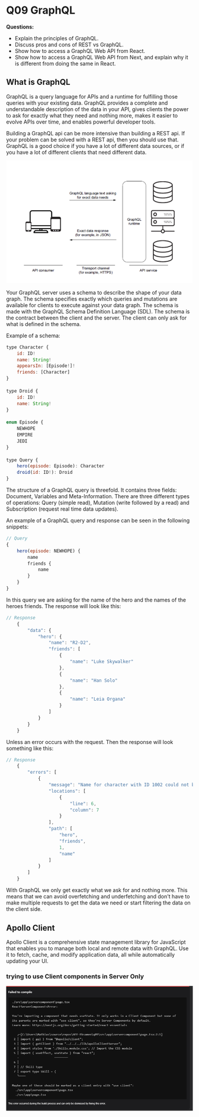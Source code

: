 # Q09 GraphQL
<!-- References to code will be made in markdown by using: See more in line XX in [name of snippet]("PATH_TO_FILE") -->

**Questions:**

- Explain the principles of GraphQL.
- Discuss pros and cons of REST vs GraphQL.
- Show how to access a GraphQL Web API from React.
- Show how to access a GraphQL Web API from Next, and explain why it is different from doing the same in React.

## What is GraphQL

GraphQL is a query language for APIs and a runtime for fulfilling those queries with your existing data. GraphQL provides a complete and understandable description of the data in your API, gives clients the power to ask for exactly what they need and nothing more, makes it easier to evolve APIs over time, and enables powerful developer tools.

Building a GraphQL api can be more intensive than building a REST api. If your problem can be solved with a REST api, then you should use that. GraphQL is a good choice if you have a lot of different data sources, or if you have a lot of different clients that need different data.

![GraphQL api](./images/GraphQL.png)

Your GraphQL server uses a schema to describe the shape of your data graph. The schema specifies exactly which queries and mutations are
available for clients to execute against your data graph. The schema is made with the GraphQL Schema Definition Language (SDL). The schema is the contract between the client and the server. The client can only ask for what is defined in the schema.

Example of a schema:

```javascript  
type Character {
    id: ID!
    name: String!
    appearsIn: [Episode!]!
    friends: [Character]
}

type Droid {
    id: ID!
    name: String!
}

enum Episode {
    NEWHOPE
    EMPIRE
    JEDI
}

type Query {
    hero(episode: Episode): Character
    droid(id: ID!): Droid
}
```

The structure of a GraphQL query is threefold. It contains three fields: Document, Variables and Meta-Information.
There are three different types of operations: Query (simple read), Mutation (write followed by a read) and Subscription (request real time data updates).

An example of a GraphQL query and response can be seen in the following snippets:

```javascript
// Query
{
    hero(episode: NEWHOPE) {
        name
        friends {
            name
        }
    }
}

```

In this query we are asking for the name of the hero and the names of the heroes friends. The response will look like this:

```javascript
// Response
    {
        "data": {
            "hero": {
                "name": "R2-D2",
                "friends": [
                    {
                        "name": "Luke Skywalker"
                    },
                    {
                        "name": "Han Solo"
                    },
                    {
                        "name": "Leia Organa"
                    }
                ]
            }
        }
    }
```

Unless an error occurs with the request. Then the response will look something like this:

```javascript
// Response
    {
        "errors": [
            {
                "message": "Name for character with ID 1002 could not be fetched.",
                "locations": [
                    {
                        "line": 6,
                        "column": 7
                    }
                ],
                "path": [
                    "hero",
                    "friends",
                    1,
                    "name"
                ]
            }
        ]
    }
```

With GraphQL we only get exactly what we ask for and nothing more. This means that we can avoid overfetching and underfetching and don't have to make multiple requests to get the data we need or start filtering the data on the client side.

## Apollo Client

Apollo Client is a comprehensive state management library for JavaScript that enables you to manage both local and remote data with GraphQL. Use it to fetch, cache, and modify application data, all while automatically updating your UI.

### trying to use Client components in Server Only 
![Server Only with client](images/image.png)